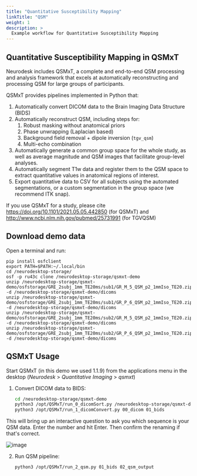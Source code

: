 ```yaml
---
title: "Quantitative Susceptibility Mapping"
linkTitle: "QSM"
weight: 1
description: >
  Example workflow for Quantitative Susceptibility Mapping
---
```


## Quantitative Susceptibility Mapping in QSMxT

Neurodesk includes QSMxT, a complete and end-to-end QSM processing and analysis framework that excels at automatically reconstructing and processing QSM for large groups of participants. 

QSMxT provides pipelines implemented in Python that:

1. Automatically convert DICOM data to the Brain Imaging Data Structure (BIDS)
2. Automatically reconstruct QSM, including steps for:
   1. Robust masking without anatomical priors
   2. Phase unwrapping (Laplacian based)
   3. Background field removal + dipole inversion (`tgv_qsm`)
   4. Multi-echo combination
3. Automatically generate a common group space for the whole study, as well as average magnitude and QSM images that facilitate group-level analyses.
4. Automatically segment T1w data and register them to the QSM space to extract quantitative values in anatomical regions of interest.
5. Export quantitative data to CSV for all subjects using the automated segmentations, or a custom segmentation in the group space (we recommend ITK snap).

If you use QSMxT for a study, please cite https://doi.org/10.1101/2021.05.05.442850 (for QSMxT) and http://www.ncbi.nlm.nih.gov/pubmed/25731991 (for TGVQSM)



## Download demo data
Open a terminal and run:
```
pip install osfclient
export PATH=$PATH:~/.local/bin
cd /neurodesktop-storage/
osf -p ru43c clone /neurodesktop-storage/qsmxt-demo
unzip /neurodesktop-storage/qsmxt-demo/osfstorage/GRE_2subj_1mm_TE20ms/sub1/GR_M_5_QSM_p2_1mmIso_TE20.zip -d /neurodesktop-storage/qsmxt-demo/dicoms
unzip /neurodesktop-storage/qsmxt-demo/osfstorage/GRE_2subj_1mm_TE20ms/sub1/GR_P_6_QSM_p2_1mmIso_TE20.zip -d /neurodesktop-storage/qsmxt-demo/dicoms
unzip /neurodesktop-storage/qsmxt-demo/osfstorage/GRE_2subj_1mm_TE20ms/sub2/GR_M_5_QSM_p2_1mmIso_TE20.zip -d /neurodesktop-storage/qsmxt-demo/dicoms
unzip /neurodesktop-storage/qsmxt-demo/osfstorage/GRE_2subj_1mm_TE20ms/sub2/GR_P_6_QSM_p2_1mmIso_TE20.zip -d /neurodesktop-storage/qsmxt-demo/dicoms
```

## QSMxT Usage
Start QSMxT (in this demo we used 1.1.9) from the applications menu in the desktop (*Neurodesk* > *Quantitative Imaging* > *qsmxt*)

1. Convert DICOM data to BIDS:
    ```bash
    cd /neurodesktop-storage/qsmxt-demo
    python3 /opt/QSMxT/run_0_dicomSort.py /neurodesktop-storage/qsmxt-demo/dicoms 00_dicom
    python3 /opt/QSMxT/run_1_dicomConvert.py 00_dicom 01_bids
    ```
    
This will bring up an interactive question to ask you which sequence is your QSM data. Enter the number and hit Enter. Then confirm the renaming if that's correct.

![image](https://user-images.githubusercontent.com/4021595/155101275-958feeb4-092e-4220-b443-d2aa3cc18133.png)


2. Run QSM pipeline:
    ```bash
    python3 /opt/QSMxT/run_2_qsm.py 01_bids 02_qsm_output
    ```
